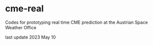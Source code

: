 # cme-real


Codes for prototyping real time CME prediction at the Austrian Space Weather Office


last update 2023 May 10
